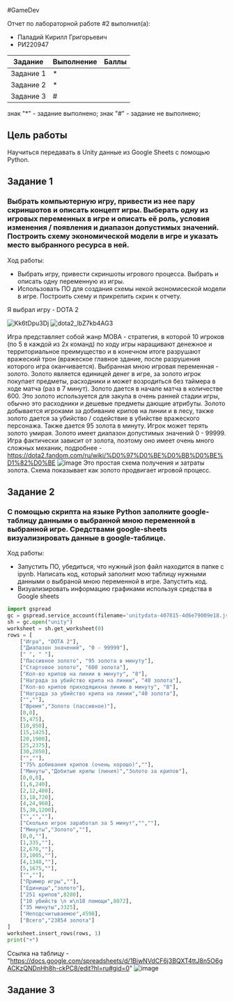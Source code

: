 #GameDev

Отчет по лабораторной работе #2 выполнил(а):
- Паладий Кирилл Григорьевич
- РИ220947

| Задание | Выполнение | Баллы |
| ------ | ------ | ------ |
| Задание 1 | * |  |
| Задание 2 | * |  |
| Задание 3 | # |  |

знак "*" - задание выполнено; знак "#" - задание не выполнено;


## Цель работы
Научиться передавать в Unity данные из Google Sheets с помощью Python.

## Задание 1
### Выбрать компьютерную игру, привести из нее пару скриншотов и описать концепт игры. Выберать одну из игровых переменных в игре и описать её роль, условия изменения / появления и диапазон допустимых значений. Построить схему экономической модели в игре и указать место выбранного ресурса в ней.

Ход работы:
- Выбрать игру, привести скриншоты игрового процесса. Выбрать и описать одну переменную из игры.
- Использовать ПО для создания схемы некой экономисеской модели в игре. Построить схему и прикрепить скрин к отчету.


Я выбрал игру - DOTA 2

![Kk6tDpu3Dj](https://github.com/kirosh1q/GameDev/assets/119981696/3b3c9d2c-9ba9-43eb-a5ff-5d2592d28a77)
![dota2_lbZ7kb4AG3](https://github.com/kirosh1q/GameDev/assets/119981696/155e9fc1-b6b2-4d28-b42a-ec2b55d20315)

Игра представляет собой жанр MOBA - стратегия, в которой 10 игроков (по 5 в каждой из 2х команд) по ходу игры наращивают денежное и территориальное преимущество и в конечном итоге разрушают вражеский трон (вражеское главное здание, после разрушения которого игра оканчивается).
Выбранная мною игровая переменная - золото. Золото является единицей денег в игре, за золото игрок покупает предметы, расходники и может возродиться без таймера в ходе матча (раз в 7 минут).
Золото дается в начале матча в количестве 600. Это золото используется для закупа в очень ранней стадии игры, обычно это расходники и дешевые предметы дающие атрибуты.
Золото добывается игроками за добивание крипов на линии и в лесу, также золото дается за убийство / содействие в убийстве вражеского персонажа. Также дается 95 золота в минуту.
Игрок может терять золото умирая. Золото имеет диапазон допустимых значений 0 - 99999. Игра фактически зависит от золота, поэтому оно имеет очень много сложных механик, подробнее - https://dota2.fandom.com/ru/wiki/%D0%97%D0%BE%D0%BB%D0%BE%D1%82%D0%BE
![image](https://github.com/kirosh1q/GameDev/assets/119981696/813a9c91-839e-487e-910a-479fbe418c43)
Это простая схема получения и затраты золота. Схема показывает как золото продвигает игровой процесс.

## Задание 2
### С помощью скрипта на языке Python заполните google-таблицу данными о выбранной мною переменной в выбранной игре. Средствами google-sheets визуализировать данные в google-таблице.

Ход работы:

- Запустить ПО, убедиться, что нужный json файл находится в папке с ipynb. Написать код, который заполнит мою таблицу нужными данными о выбраной мною переменной в игре. Запустить код.
- Визуализировать информацию графиками используя средства в Google sheets
```py
import gspread
gc = gspread.service_account(filename='unitydata-407815-4d6e79009e18.json')
sh = gc.open("unity")
worksheet = sh.get_worksheet(0)
rows = [
    ["Игра", "DOTA 2"],
    ["Диапазон значений", "0 - 99999"],
    [" ", " "],
    ["Пассивное золото", "95 золота в минуту"],
    ["Стартовое золото", "600 золота"],
    ["Кол-во крипов на линии в минуту", "8"],
    ["Награда за убийство крипа на линии", "40 золота"],
    ["Кол-во крипов приходящихна линию в минуту", "8"],
    ["Награда за убийство крипа на линии","40 золота"],
    ["",""],
    ["Время","Золото (пассивное)"],
    [0,0],
    [5,475],
    [10,950],
    [15,1425],
    [20,1900],
    [25,2375],
    [30,2850],
    ["",""],
    ["75% добивания крипов (очень хорошо)",""],
    ["Минуты","Добитые крипы (линия)","Золото за крипов"],
    [0,0,0],
    [1,6,240],
    [2,12,480],
    [3,18,720],
    [4,24,960],
    [5,30,1200],
    ["","",""],
    ["Сколько игрок заработал за 5 минут","",""],
    ["Минуты","Золото",""],
    [0,0,""],
    [1,335,""],
    [2,670,""],
    [3,1005,""],
    [4,1340,""],
    [5,1675,""],
    ["",""],
    ["Пример игры",""],
    ["Единицы","золото"],
    ["251 крипов",8280],
    ["10 убийств \n и\n18 помощи",8072],
    ["35 минуты",3325],
    ["Неподсчитываемое",4598],
    ["Всего","23854 золота"]  
]
worksheet.insert_rows(rows, 1)
print("+")
```
Ссылка на таблицу - "https://docs.google.com/spreadsheets/d/1BjwNVdCF6j3BQXT4ttJ8n5O6gACKzQNDnHh8h-ckPC8/edit?hl=ru#gid=0"
![image](https://github.com/kirosh1q/GameDev/assets/119981696/a8b09e29-a2f3-4b99-8079-c417048c29e5)


## Задание 3

